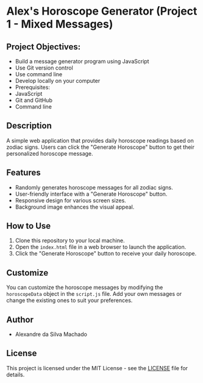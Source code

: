 # Alex's Horoscope Generator (Project 1 - Mixed Messages)

## Project Objectives:
- Build a message generator program using JavaScript
- Use Git version control
- Use command line
- Develop locally on your computer
- Prerequisites:
- JavaScript
- Git and GitHub
- Command line

## Description
A simple web application that provides daily horoscope readings based on zodiac signs. Users can click the "Generate Horoscope" button to get their personalized horoscope message.

## Features

- Randomly generates horoscope messages for all zodiac signs.
- User-friendly interface with a "Generate Horoscope" button.
- Responsive design for various screen sizes.
- Background image enhances the visual appeal.

## How to Use

1. Clone this repository to your local machine.
2. Open the `index.html` file in a web browser to launch the application.
3. Click the "Generate Horoscope" button to receive your daily horoscope.

## Customize

You can customize the horoscope messages by modifying the `horoscopeData` object in the `script.js` file. Add your own messages or change the existing ones to suit your preferences.

## Author

- Alexandre da Silva Machado

## License

This project is licensed under the MIT License - see the [LICENSE](/LICENSE.md) file for details.
